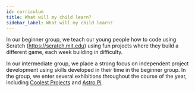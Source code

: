 ```yaml
---
id: curriculum
title: What will my child learn?
sidebar_label: What will my child learn?
---
```


In our beginner group, we teach our young people how to code using Scratch (https://scratch.mit.edu) using fun projects where they build a different game, each week building in difficulty.

In our intermediate group, we place a strong focus on independent project development using skills developed in their time in the beginner group. In the group, we enter several exhibitions throughout the course of the year, including [Coolest Projects](https://coolestprojects.org) and [Astro Pi](https://astro-pi.org).

